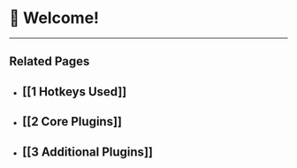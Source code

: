 # 🎉 Welcome!
---
## Related Pages
- **[[1 Hotkeys Used]]**
	- 
- **[[2 Core Plugins]]**
	- 
- **[[3 Additional Plugins]]**
	- 